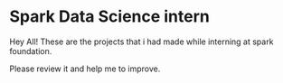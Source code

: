 # Spark Data Science intern
Hey All! These are the projects that i had made while interning at spark foundation.

Please review it and help me to improve.
